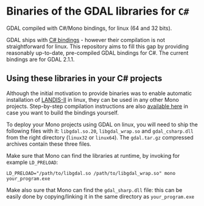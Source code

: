 # Binaries of the GDAL libraries for `C#`
GDAL compiled with C#/Mono bindings, for linux (64 and 32 bits).

GDAL ships with [C# bindings](https://trac.osgeo.org/gdal/wiki/GdalOgrInCsharp) - however their compilation is not straightforward for linux. This repository aims to fill this gap by providing reasonably up-to-date, pre-compiled GDAL bindings for C#. The current bindings are for GDAL 2.1.1.

## Using these libraries in your C# projects

Although the initial motivation to provide binaries was to enable automatic installation of [LANDIS-II](https://github.com/jealie/Core-Model) in linux, they can be used in any other Mono projects. Step-by-step compilation instructions are also [available here](https://github.com/jealie/binaries_GDAL_Csharp/blob/master/compilationNotes.txt) in case you want to build the bindings yourself.

To deploy your Mono projects using GDAL on linux, you will need to ship the following files with it: `libgdal.so.20`, `libgdal_wrap.so` and `gdal_csharp.dll` from the right directory (`linux32` or `linux64`). The `gdal.tar.gz` compressed archives contain these three files.

Make sure that Mono can find the libraries at runtime, by invoking for example `LD_PRELOAD`:
```shell
LD_PRELOAD="/path/to/libgdal.so /path/to/libgdal_wrap.so" mono your_program.exe
```
Make also sure that Mono can find the `gdal_sharp.dll` file: this can be easily done by copying/linking it in the same directory as `your_program.exe`
